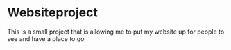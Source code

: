 # Websiteproject
This is a small project that is allowing me to put my website up for people to see and have a place to go
